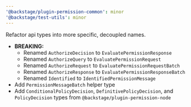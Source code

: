 ```yaml
---
'@backstage/plugin-permission-common': minor
'@backstage/test-utils': minor
---
```


Refactor api types into more specific, decoupled names.

- **BREAKING:**
  - Renamed `AuthorizeDecision` to `EvaluatePermissionResponse`
  - Renamed `AuthorizeQuery` to `EvaluatePermissionRequest`
  - Renamed `AuthorizeRequest` to `EvaluatePermissionRequestBatch`
  - Renamed `AuthorizeResponse` to `EvaluatePermissionResponseBatch`
  - Renamed `Identified` to `IdentifiedPermissionMessage`
- Add `PermissionMessageBatch` helper type
- Add `ConditionalPolicyDecision`, `DefinitivePolicyDecision`, and `PolicyDecision` types from `@backstage/plugin-permission-node`
